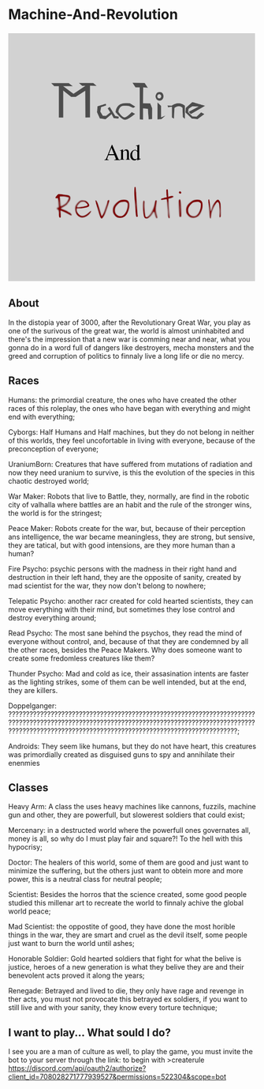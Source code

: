 # Machine-And-Revolution

![GitHub Logo](images/RPG-MachineNRevolution.png)

## About

In the distopia year of 3000, after the Revolutionary Great War, you play as one of the surivous of the great war,
the world is almost uninhabited and there's the impression that a new war is comming near and near, what you gonna do in a word full of dangers like destroyers, mecha monsters and the greed and corruption of politics to finnaly live a long life or die no mercy.

## Races
Humans:
  the primordial creature, the ones who have created the other races of this roleplay, the ones who have began with everything and might end with everything;

Cyborgs:
  Half Humans and Half machines, but they do not belong in neither of this worlds, they feel uncofortable in living with everyone, because of the preconception of everyone;

UraniumBorn:
  Creatures that have suffered from mutations of radiation and now they need uranium to survive, is this the evolution of the species in this chaotic destroyed world;

War Maker:
  Robots that live to Battle, they, normally, are find in the robotic city of valhalla where battles are an habit and the rule of the stronger wins, the world is for the stringest;

Peace Maker:
  Robots create for the war, but, because of their perception ans intelligence, the war became meaningless, they are strong, but sensive, they are tatical, but with good intensions, are they more human than a human?

Fire Psycho:
  psychic persons with the madness in their right hand and destruction in their left hand, they are the opposite of sanity, created by mad scientist for the war, they now don't belong to nowhere;

Telepatic Psycho:
  another racr created for cold hearted scientists, they can move everything with their mind, but sometimes they lose control and destroy everything around;

Read Psycho:
  The most sane behind the psychos, they read the mind of everyone without control, and, because of that they are condemned by all the other races, besides the Peace Makers. Why does someone want to create some fredomless creatures like them?

Thunder Psycho:
  Mad and cold as ice, their assasination intents are faster as the lighting strikes, some of them can be well intended, but at the end, they are killers.

Doppelganger:
  ?????????????????????????????????????????????????????????????????????????????????????????????????????????????????????????????????????????????????????????????????????????????????????????????????????????????;

Androids:
  They seem like humans, but they do not have heart, this creatures was primordially created as disguised guns to spy and annihilate their enenmies

## Classes

Heavy Arm:
  A class the uses heavy machines like cannons, fuzzils, machine gun and other, they are powerfull, but slowerest soldiers that could exist;

Mercenary:
  in a destructed world where the powerfull ones governates all, money is all, so why do I must play fair and square?! To the hell with this hypocrisy;

Doctor:
  The healers of this world, some of them are good and just want to minimize the suffering, but the others just want to obtein more and more power, this is a neutral class for neutral people;

Scientist:
  Besides the horros that the science created, some good people studied this millenar art to recreate the world to finnaly achive the global world peace;

Mad Scientist:
  the oppostite of good, they have done the most horible things in the war, they are smart and cruel as the devil itself, some people just want to burn the world until ashes;

Honorable Soldier:
  Gold hearted soldiers that fight for what the belive is justice, heroes of a new generation is what they belive they are and their benevolent acts proved it along the years;

Renegade:
  Betrayed and lived to die, they only have rage and revenge in ther acts, you must not provocate this betrayed ex soldiers, if you want to still live and with your sanity, they know every torture technique;

## I want to play... What sould I do?

I see you are a man of culture as well, to play the game, you must invite the bot to your server through the link:
  to begin with >createrule
  https://discord.com/api/oauth2/authorize?client_id=708028271777939527&permissions=522304&scope=bot
